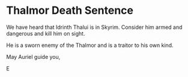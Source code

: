 # Thalmor Death Sentence
We have heard that Idrinth Thalui is in Skyrim. Consider him armed and dangerous and kill him on sight.

He is a sworn enemy of the Thalmor and is a traitor to his own kind.

May Auriel guide you,

E
